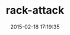 ---
layout: post
title:  "rack-attack"
repo:   "kickstarter/rack-attack"
date:   2015-02-18 17:19:35
gemurl: http://github.com/kickstarter/rack-attack
---